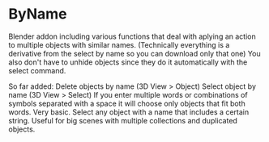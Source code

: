 # ByName
 Blender addon including various functions that deal with aplying an action to multiple objects with similar names. (Technically everything is a derivative from the select by name so you can download only that one)
 You also don't have to unhide objects since they do it automatically with the select command. 
 
So far added:
 Delete objects by name (3D View > Object)
 Select object by name (3D View > Select)
 If you enter multiple words or combinations of symbols separated with a space it will choose only objects that fit both words.
Very basic. Select any object with a name that includes a certain string. Useful for big scenes with multiple collections and duplicated objects. 
